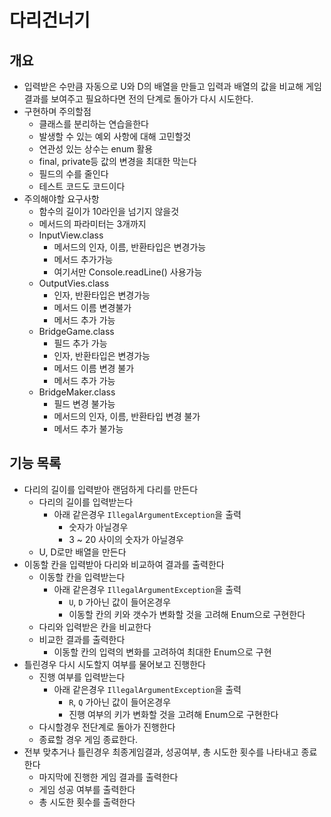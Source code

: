# 다리건너기
## 개요
- 입력받은 수만큼 자동으로 U와 D의 배열을 만들고 입력과 배열의 값을 비교해 게임 결과를 보여주고 필요하다면 전의 단계로 돌아가 다시 시도한다.
- 구현하며 주의할점
  - 클래스를 분리하는 연습을한다
  - 발생할 수 있는 예외 사항에 대해 고민할것
  - 연관성 있는 상수는 enum 활용
  - final, private등 값의 변경을 최대한 막는다
  - 필드의 수를 줄인다
  - 테스트 코드도 코드이다
- 주의해야할 요구사항
  - 함수의 길이가 10라인을 넘기지 않을것
  - 메서드의 파라미터는 3개까지
  - InputView.class
    - 메서드의 인자, 이름, 반환타입은 변경가능
    - 메서드 추가가능
    - 여기서만 Console.readLine() 사용가능
  - OutputVies.class
    - 인자, 반환타입은 변경가능
    - 메서드 이름 변경불가 
    - 메서드 추가 가능
  - BridgeGame.class
    - 필드 추가 가능
    - 인자, 반환타입은 변경가능
    - 메서드 이름 변경 불가
    - 메서드 추가 가능
  - BridgeMaker.class
    - 필드 변경 불가능
    - 메서드의 인자, 이름, 반환타입 변경 불가
    - 메서드 추가 불가능
  
## 기능 목록
- 다리의 길이를 입력받아 랜덤하게 다리를 만든다
  - 다리의 길이를 입력받는다
    - 아래 같은경우 `IllegalArgumentException`을 출력
      - 숫자가 아닐경우
      - 3 ~ 20 사이의 숫자가 아닐경우
  - U, D로만 배열을 만든다
- 이동할 칸을 입력받아 다리와 비교하여 결과를 출력한다
  - 이동할 칸을 입력받는다
    - 아래 같은경우 `IllegalArgumentException`을 출력
      - `U`, `D` 가아닌 값이 들어온경우
      - 이동할 칸의 키와 갯수가 변화할 것을 고려해 Enum으로 구현한다
  - 다리와 입력받은 칸을 비교한다
  - 비교한 결과를 출력한다
    - 이동할 칸의 입력의 변화를 고려하여 최대한 Enum으로 구현
- 틀린경우 다시 시도할지 여부를 물어보고 진행한다
  - 진행 여부를 입력받는다
    - 아래 같은경우 `IllegalArgumentException`을 출력
      - `R`, `Q` 가아닌 값이 들어온경우
      - 진행 여부의 키가 변화할 것을 고려해 Enum으로 구현한다
  - 다시할경우 전단계로 돌아가 진행한다
  - 종료할 경우 게임 종료한다.
- 전부 맞추거나 틀린경우 최종게임결과, 성공여부, 총 시도한 횟수를 나타내고 종료한다
  - 마지막에 진행한 게임 결과를 출력한다
  - 게임 성공 여부를 출력한다
  - 총 시도한 횟수를 출력한다